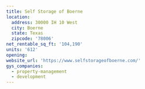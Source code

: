 ```yaml
---
title: Self Storage of Boerne
location:
  address: 30000 IH 10 West
  city: Boerne
  state: Texas
  zipcode: '78006'
net_rentable_sq_ft: '104,190'
units: '612'
opening:
website_url: 'https://www.selfstorageofboerne.com/'
gys_companies:
  - property-management
  - development
---
```


